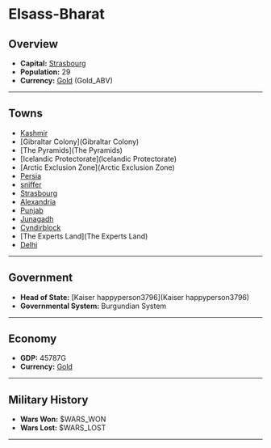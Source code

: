# Elsass-Bharat

## Overview

- **Capital:** [Strasbourg](Strasbourg)
- **Population:** 29
- **Currency:** [Gold](Gold) (Gold_ABV)

---

## Towns

- [Kashmir](Kashmir)
- [Gibraltar Colony](Gibraltar Colony)
- [The Pyramids](The Pyramids)
- [Icelandic Protectorate](Icelandic Protectorate)
- [Arctic Exclusion Zone](Arctic Exclusion Zone)
- [Persia](Persia)
- [sniffer](sniffer)
- [Strasbourg](Strasbourg)
- [Alexandria](Alexandria)
- [Punjab](Punjab)
- [Junagadh](Junagadh)
- [Cyndirblock](Cyndirblock)
- [The Experts Land](The Experts Land)
- [Delhi](Delhi)

---

## Government

- **Head of State:** [Kaiser happyperson3796](Kaiser happyperson3796)
- **Governmental System:** Burgundian System

---

## Economy

- **GDP:** 45787G
- **Currency:** [Gold](Gold)

---

## Military History

- **Wars Won:** $WARS_WON
- **Wars Lost:** $WARS_LOST

---

